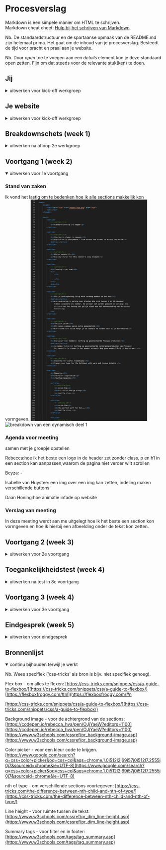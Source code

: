 # Procesverslag
Markdown is een simpele manier om HTML te schrijven.  
Markdown cheat cheet: [Hulp bij het schrijven van Markdown](https://github.com/adam-p/markdown-here/wiki/Markdown-Cheatsheet).

Nb. De standaardstructuur en de spartaanse opmaak van de README.md zijn helemaal prima. Het gaat om de inhoud van je procesverslag. Besteedt de tijd voor pracht en praal aan je website.

Nb. Door *open* toe te voegen aan een *details* element kun je deze standaard open zetten. Fijn om dat steeds voor de relevante stuk(ken) te doen.





## Jij

<details>
<summary>uitwerken voor kick-off werkgroep</summary>

### Auteur:
Rebecca Dudink

#### Je startniveau:
blauw

#### Je focus:
surface plane
 
</details>





## Je website

<details>
<summary>uitwerken voor kick-off werkgroep</summary>

### Je opdracht:
https://www2.hm.com/nl_nl/index.html

#### Screenshot(s) van de eerste pagina (small screen): 
Hm home pagina
<img src="images/hmhome.jpg" width="375px" alt="omschrijving van de pagina">

#### Screenshot(s) van de tweede pagina (small screen):
Hm the holiday shop  
<img src="images/hmkerstversiering.jpg" width="375px" alt="omschrijving van de pagina">
 
</details>



## Breakdownschets (week 1)

<details>
<summary>uitwerken na afloop 2e werkgroep</summary>

### de hele pagina: 
<img src="./images/Fed-pagina1.jpg" width="375px" alt="breakdown van een dynamisch deel">


### dynamisch deel (bijv menu): 
<img src="./images/Fed-menu.jpg" width="375px" alt="breakdown van een dynamisch deel">

### wellicht nog een dynamisch deel (bijv filter): 
<img src="./images/decoratie-hm-breakdown-schets.jpg" width="375px" alt="breakdown van nog een dynamisch deel">

</details>





## Voortgang 1 (week 2)

<details open>
<summary>uitwerken voor 1e voortgang</summary>

### Stand van zaken
Ik vond het lastig om te bedenken hoe ik alle sections makkelijk kon vormgeven. 
<img src="./images/code-gesprek1.jpg" width="375px" alt="breakdown van een dynamisch deel">
<img src="./images/screenshot-website1.png" width="375px" alt="breakdown van een dynamisch deel 1">


### Agenda voor meeting
samen met je groepje opstellen

 Rebecca:hoe ik het beste een logo in de header zet zonder class, p en h1 in een section kan aanpassen,waarom de pagina niet verder wilt scrollen
 
 Beyza: -
 
 Isabelle van Huystee: een img over een img kan zetten, indeling maken verschillende buttons
 
 Daan Honing:hoe animatie infade op website

### Verslag van meeting
In deze meeting werdt aan me uitgelegt hoe ik het beste een section kon vormgeven en hoe ik hierbij een afbeelding onder de tekst kon zetten.
 

</details>





## Voortgang 2 (week 3)

<details>
<summary>uitwerken voor 2e voortgang</summary>

### Stand van zaken
Het opzetten van de basis ging wel goed alleen had ik moeite met een article in een section vormtegeven.
 
<img src="./images/voortgang2-html.jpg" width="375px" alt="html">
 
<img src="./images/voortgang2-css.jpg" width="375px" alt="css">
 
<img src="./images/voortgang2-uitwerking.png" width="375px" alt="uitwerking">

### Agenda voor meeting
samen met je groepje opstellen

Rebecca:In de footer staat een section met een article er in alleen hier komt een afbeelding in te staan want op de zelfde manier wordt die section en article gebruikt bij section 9 article 1 en hoe laat ik het menu weer sluiten. 
 
 Beyza: -
 
 Isabelle van Huystee: hoe maak ik een boxshadow bij de button, hoe kan ik het beste uitklappen hamburger menu maken en waarom schaalt deze niet mee naar center als ik wel hetzelfde heb gecodeerd - regel 205
 
 Daan Honing:Hoe kan ik mijn menu button laten animeren? , hoe kan er voorzorgen dat de menu knop bovenaan staat

### Verslag van meeting
Ik kreeg tips hoe ik verschillende sections kon vormgeven zonder de andere aan te passen dit kon ik doen met een nth-of-type. 

</details>



## Toegankelijkheidstest (week 4)

<details>
<summary>uitwerken na test in 8e voortgang</summary>

### Bevindingen
Lijst met je bevindingen die in de test naar voren kwamen:
 - voice over
 - door de website tabben
 

#### Voice-over
De voice-over vertelde niet de h1, h2 en de p tekst. Daarnaast slaat hij de afbeeldingen over omdat deze een achtergrond afbeelding is voor het article. Het logo sloeg hij ook over. 
 
 
Hier een omschrijving van hoe het opgelost kan worden (met indien nodig een afbeelding)
De afbeeldingen kan je oplossen door er geen achtergrond afbeelding van te maken maar het gewoon als img tag in de html te zetten. 

#### Tabben 
Je kan helemaal door het menu tabben en ook door de footer maar in de main doet hij een beetje raar bij de content want hij laat niet zien waar hij is. 
 
Hier een omschrijving van hoe het opgelost kan worden (met indien nodig een afbeelding)
Ik heb eerlijk gezegd geen idee hoe ik dit zou kunnen oplossen.

#### Verschillende brillen. 
ik heb mijn website bekeken met verschillende brillen. De ene liet het kleur verschil zien er kwam een gele gloed over de website maar alles was nog wel goed te lezen. Daarnaast hadden we een bril die je zicht beperkte waardoor je aan de zijkant niks zou zien, met deze bril kon ik ook nog goed de website bekijken. Dan de laatse bril maakte het zicht wazig. Deze bril maakte het moeilijk om de website te bekijken. Dit zou opgelost kunnen worden door de knoppen en teksten groter te maken.

#### Slechte motoriek. 
Om te kijken of de website geschikt is voor mensen met een slechtere motoriek kregen we een shok apparaat om die parkinson kon namaken, we kregen schokken zodat je begon te trillen. Tijdens deze testen kwam ik er achter dat de knoppen een goed formaat hadden maar dat de linkjes wel wat groter konden zijn. 

</details>





## Voortgang 3 (week 4)

<details>
<summary>uitwerken voor 3e voortgang</summary>

### Stand van zaken
Eigenlijk ging alles wel goed ik was voor een groot deel al klaar en wilde bij deze voortgang nog een paar vragen stellen om de puntjes op de i te zetten. Zo kreeg ik hulp bij het aan en uit zetten van de favorieten functie.<img src="./images/voortgang3.png" width="375px" alt="html">


### Agenda voor meeting
samen met je groepje opstellen

rebecca:
hoe sluit ik het filter menu, waarom doet mijn lees meer button het niet, hoe kan ik het hartje van kleur laten veranderen en of ik ook 5 verschillende surface plane heb.
 
 Daan:
 heeft geen vragen
 
 Isabelle:
 of ik 5 verschillende surface plane onderdelen heb

### Verslag van meeting
hier na afloop snel de uitkomsten van de meeting vastleggen

Ik ben geholpen met het verbeteren van de filteren en sorteren menu 

</details>





## Eindgesprek (week 5)

<details>
<summary>uitwerken voor eindgesprek</summary>

### Stand van zaken
Ik vond het in het begin wel lastig om te bedenken hoe ik alles in elkaar mooest zetten maar eigenlijk werdt dit een stuk makkelijker toen we de breakdown schetsen moesten maken. Ook vond ik het moeilijk om te werken met javascript en sommige huiswerk opdrachten te maken. Ik ben heel erg blij met het eindresultaat en ook trots dat ik tot dit eindresultaat ben gekomen.

### Screenshot(s)

hier screenshot(s) van je eindresultaat
<img src="./images/voortgang3.png" width="375px" alt="html">
<img src="./images/eindresultaat.png" width="375px" alt="html">

</details>





## Bronnenlijst

<details open>
<summary>continu bijhouden terwijl je werkt</summary>

Nb. Wees specifiek ('css-tricks' als bron is bijv. niet specifiek genoeg).
 

 
  Flex box - om alles te flexen:
[https://css-tricks.com/snippets/css/a-guide-to-flexbox/](https://css-tricks.com/snippets/css/a-guide-to-flexbox/)
 [https://flexboxfroggy.com/#nl](https://flexboxfroggy.com/#n

[https://css-tricks.com/snippets/css/a-guide-to-flexbox/](https://css-tricks.com/snippets/css/a-guide-to-flexbox/)

 
Background image - voor de achtergrond van de sections:
 [https://codepen.io/rebecca_hva/pen/OJjYaeW?editors=1100](https://codepen.io/rebecca_hva/pen/OJjYaeW?editors=1100)
[https://www.w3schools.com/cssref/pr_background-image.asp](https://www.w3schools.com/cssref/pr_background-image.asp)

Color picker - voor een kleur code te krijgen.
[https://www.google.com/search?q=css+color+picker&oq=css+col&aqs=chrome.1.0i512l2j69i57j0i512l7.2555j0j7&sourceid=chrome&ie=UTF-8](https://www.google.com/search?q=css+color+picker&oq=css+col&aqs=chrome.1.0i512l2j69i57j0i512l7.2555j0j7&sourceid=chrome&ie=UTF-8)
 
nth of type - om verschillende sections voortegeven:
[https://css-tricks.com/the-difference-between-nth-child-and-nth-of-type/](https://css-tricks.com/the-difference-between-nth-child-and-nth-of-type/)
 
Line height - voor ruimte tussen de tekst:
 [https://www.w3schools.com/cssref/pr_dim_line-height.asp](https://www.w3schools.com/cssref/pr_dim_line-height.asp)

 
 Summary tags - voor filter en in footer:
[https://www.w3schools.com/tags/tag_summary.asp](https://www.w3schools.com/tags/tag_summary.asp)



</details>
